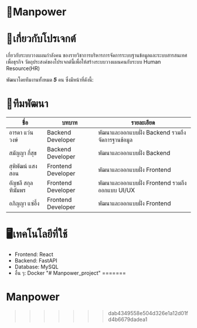 ﻿# 📍Manpower
# 🔗เกี่ยวกับโปรเจกต์
เกี่ยวกับระบบวางแผนกำลังคน ของรายวิชาการบริหารการจัดการระบบฐานข้อมูลและระบบสารสนเทศเพื่อธุรกิจ วัตถุประสงค์ของโปรเจกต์นี้เพื่อให้สร้างระบบวางแผนคนกับระบบ Human Resource(HR)

พัฒนาโดยทีมงานทั้งหมด ***5*** คน ซึ่งมีหน้าที่ดังนี้:

# 🏡ทีมพัฒนา
| ชื่อ | บทบาท | รายละเอียด |
|------|------|----------|
| อารดา แว่นวงษ์ | Backend Developer | พัฒนาและออกแบบฝั่ง Backend รวมถึงจัดการฐานข้อมูล |
| สมัญญา กี่สุข | Backend Developer | พัฒนาและออกแบบฝั่ง Backend |
| สุพิพัฒน์ แสงสอน | Frontend Developer | พัฒนาและออกแบบฝั่ง Frontend |
| อัญชลี สกุลฑิฆัมพร | Frontend Developer | พัฒนาและออกแบบฝั่ง Frontend รวมถึงออกแบบ UI/UX |
| อภิญญา แซ่อึ้ง | Frontend Developer | พัฒนาและออกแบบฝั่ง Frontend |

# 🖥️เทคโนโลยีที่ใช้
- Frontend: React
- Backend: FastAPI
- Database: MySQL
- อื่น ๆ: Docker
"# Manpower_project" 
=======
# Manpower
>>>>>>> dab4349558e504d326e1a12d01fd4b6679dadea1
